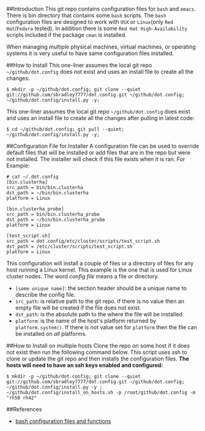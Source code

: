 ##Introduction
This git repo contains configuration files for `bash` and `emacs`. There is bin directory that contains some `bash` scripts. The `bash` configuration files are designed to work with `OSX` or `Linux`(only `Red Hat`/`Fedora` tested). In addition there is some `Red Hat High-Availability` scripts included if the package `cman` is installed.

When managing multiple physical machines, virtual machines, or operating systems it is very useful to have same configuration files installed.

##How to Install
This one-liner assumes the local git repo `~/github/dot.config` does not exist and uses an install file to create all the changes:
~~~
$ mkdir -p ~/github/dot.config; git clone --quiet git://github.com/sbradley7777/dot.config.git ~/github/dot.config; ~/github/dot.config/install.py -y;
~~~

This one-liner assumes the local git repo `~/github/dot.config` does exist and uses an install file to create all the changes after pulling in latest code:
~~~
$ cd ~/github/dot.config; git pull --quiet; ~/github/dot.config/install.py -y;
~~~

##Configuration File for Installer
A configuration file can be used to override default files that will be installed or add files that are in the repo but were not installed. The installer will check if this file exists when it is ran. For Example:
~~~
# cat ~/.dot.config
[bin.clusterha]
src_path = bin/bin.clusterha
dst_path = ~/bin/bin.clusterha
platform = Linux

[bin.clusterha_probe]
src_path = bin/bin.clusterha_probe
dst_path = ~/bin/bin.clusterha_probe
platform = Linux

[test_script.sh]
src_path = dot.config/etc/cluster/scripts/test_script.sh
dst_path = /etc/cluster/scripts/test_script.sh
platform = Linux
~~~

This configuration will install a couple of files or a directory of files for any host running a Linux kernel. This example is the one that is used for Linux cluster nodes. The word *config file* means a file or directory.

- `[some unique name]`: the section header should be a unique name to describe the config file.
- `src_path`: is relative path to the git repo. If there is no value then an empty file will be created if the file does not exist.
- `dst_path`: is the absolute path to the where the file will be installed.
- `platform`: is the name of the host's platform returned by `platform.system()`. If there is not value set for `platform` then the file can be installed on *all* platforms.

##How to Install on multiple hosts
Clone the repo on some host if it does not exist then run the following command below. This script uses ssh to clone or update the git repo and then installs the configuration files. **The hosts will need to have an ssh keys enabled and configured:**
~~~
$ mkdir -p ~/github/dot.config; git clone --quiet git://github.com/sbradley7777/dot.config.git ~/github/dot.config; ~/github/dot.config/install.py -y ; ~/github/dot.config/install_on_hosts.sh -p /root/github/dot.config -m "rh50 rh42"
~~~

##References
* [bash configuration files and functions](https://github.com/mathiasbynens/dotfiles)
